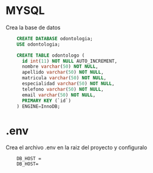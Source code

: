 # MYSQL

Crea la base de datos

```sql
    CREATE DATABASE odontologia;
    USE odontologia;

    CREATE TABLE odontologo (
      id int(11) NOT NULL AUTO_INCREMENT,
      nombre varchar(50) NOT NULL,
      apellido varchar(50) NOT NULL,
      matricula varchar(50) NOT NULL,
      especialidad varchar(50) NOT NULL,
      telefono varchar(50) NOT NULL,
      email varchar(50) NOT NULL,
      PRIMARY KEY (`id`)
    ) ENGINE=InnoDB;
```

# .env

Crea el archivo .env en la raiz del proyecto y configuralo

```env
    DB_HOST =
    DB_HOST=
```
